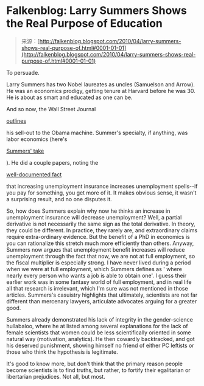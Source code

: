 <!--yml
category: 未分类
date: 2024-05-12 21:35:19
-->

# Falkenblog: Larry Summers Shows the Real Purpose of Education

> 来源：[http://falkenblog.blogspot.com/2010/04/larry-summers-shows-real-purpose-of.html#0001-01-01](http://falkenblog.blogspot.com/2010/04/larry-summers-shows-real-purpose-of.html#0001-01-01)

To persuade.

Larry Summers has two Nobel laureates as uncles (Samuelson and Arrow). He was an economics prodigy, getting tenure at Harvard before he was 30\. He is about as smart and educated as one can be.

And so now, the Wall Street Journal

[outlines](http://online.wsj.com/article/SB10001424052702303348504575184802145949666.html?mod=loomia&loomia_si=t0:a16:g2:r1:c0.25472:b32936416)

his sell-out to the Obama machine. Summer's specialty, if anything, was labor economics (here's

[Summers' take](http://online.wsj.com/article/SB10001424052702303348504575184130005753358.html?mod=loomia&loomia_si=t0:a16:g2:r1:c0.25472:b32940446)

). He did a couple papers, noting the

[well-documented fact](http://www.econ.upenn.edu/~hfang/teaching/socialinsurance/readings/Meyer90(4.12).pdf)

that increasing unemployment insurance increases unemployment spells--if you pay for something, you get more of it. It makes obvious sense, it wasn't a surprising result, and no one disputes it.

So, how does Summers explain why now he thinks an increase in unemployment insurance will decrease unemployment? Well, a partial derivative is not necessarily the same sign as the total derivative. In theory, they could be different. In practice, they rarely are, and extraordinary claims require extra-ordinary evidence. But the benefit of a PhD in economics is you can rationalize this stretch much more efficiently than others. Anyway, Summers now argues that unemployment benefit increases will reduce unemployment through the fact that now, we are not at full employment, so the fiscal multiplier is especially strong. I have never lived during a period when we were at full employment, which Summers defines as ' where nearly every person who wants a job is able to obtain one'. I guess their earlier work was in some fantasy world of full employment, and in real life all that research is irrelevant, which I'm sure was not mentioned in those articles. Summers's casuistry highlights that ultimately, scientists are not far different than mercenary lawyers, articulate advocates arguing for a greater good.

Summers already demonstrated his lack of integrity in the gender-science hullabaloo, where he at listed among several explanations for the lack of female scientists that women could be less scientifically oriented in some natural way (motivation, analytics). He then cowardly backtracked, and got his deserved punishment, showing himself no friend of either PC leftists or those who think the hypothesis is legitimate.

It's good to know more, but don't think that the primary reason people become scientists is to find truths, but rather, to fortify their egalitarian or libertarian prejudices. Not all, but most.